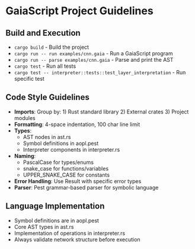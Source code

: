 # GaiaScript Project Guidelines

## Build and Execution
- `cargo build` - Build the project
- `cargo run -- run examples/cnn.gaia` - Run a GaiaScript program
- `cargo run -- parse examples/cnn.gaia` - Parse and print the AST
- `cargo test` - Run all tests
- `cargo test -- interpreter::tests::test_layer_interpretation` - Run specific test

## Code Style Guidelines
- **Imports**: Group by: 1) Rust standard library 2) External crates 3) Project modules
- **Formatting**: 4-space indentation, 100 char line limit
- **Types**: 
  - AST nodes in ast.rs
  - Symbol definitions in aopl.pest
  - Interpreter components in interpreter.rs
- **Naming**: 
  - PascalCase for types/enums
  - snake_case for functions/variables
  - UPPER_SNAKE_CASE for constants
- **Error Handling**: Use Result with specific error types
- **Parser**: Pest grammar-based parser for symbolic language

## Language Implementation
- Symbol definitions are in aopl.pest
- Core AST types in ast.rs
- Implementation of operations in interpreter.rs
- Always validate network structure before execution